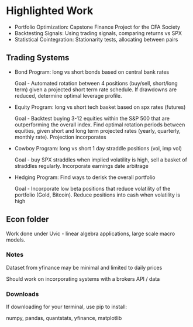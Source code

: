 # Highlighted Work
* Portfolio Optimization: Capstone Finance Project for the CFA Society
* Backtesting Signals: Using trading signals, comparing returns vs SPX
* Statistical Cointegration: Stationarity tests, allocating between pairs

## Trading Systems
* Bond Program: long vs short bonds based on central bank rates

    Goal - Automated rotation between 4 positions (buy/sell, short/long term) given a projected short term rate schedule. If drawdowns are reduced, determine optimal leverage profile.
* Equity Program: long vs short tech basket based on spx rates (futures)

    Goal - Backtest buying 3-12 equities within the S&P 500 that are outperforming the overall index. Find optimal rotation periods between equities, given short and long term projected rates (yearly, quarterly, monthly rate). Projection incorporates 
* Cowboy Program: long vs short 1 day straddle positions (vol, imp vol)

    Goal - buy SPX straddles when implied volatility is high, sell a basket of straddles regularly. Incorporate earnings date arbitrage
* Hedging Program: Find ways to derisk the overall portfolio

    Goal - Incorporate low beta positions that reduce volatility of the portfolio (Gold, Bitcoin). Reduce positions into cash when volatility is high

## Econ folder
Work done under Uvic - linear algebra applications, large scale macro models.

### Notes
 Dataset from yfinance may be minimal and limited to daily prices

 Should work on incorporating systems with a brokers API / data

### Downloads 
If downloading for your terminal, use pip to install:

numpy, pandas, quantstats, yfinance, matplotlib